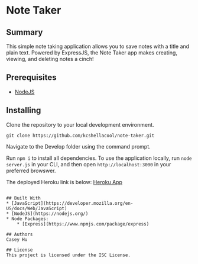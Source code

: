# Note Taker

## Summary
This simple note taking application allows you to save notes with a title and plain text. Powered by ExpressJS, the Note Taker app makes creating, viewing, and deleting notes a cinch!

## Prerequisites
* [NodeJS](https://nodejs.org/)

## Installing

Clone the repository to your local development environment.

```
git clone https://github.com/kcshellacool/note-taker.git
```

Navigate to the Develop folder using the command prompt.

Run `npm i` to install all dependencies. To use the application locally, run `node server.js` in your CLI, and then open `http://localhost:3000` in your preferred browswer.

The deployed Heroku link is below: <a href="https://bellona-pierina.herokuapp.com/">Heroku App</a>


```

## Built With
* [JavaScript](https://developer.mozilla.org/en-US/docs/Web/JavaScript)
* [NodeJS](https://nodejs.org/)
* Node Packages:
    * [Express](https://www.npmjs.com/package/express)

## Authors
Casey Hu

## License
This project is licensed under the ISC License.